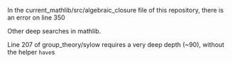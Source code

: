In the current_mathlib/src/algebraic_closure file of this repository, there is an error on line 350


Other deep searches in mathlib.

Line 207 of group_theory/sylow requires a very deep depth (~90), without the helper `have`s

